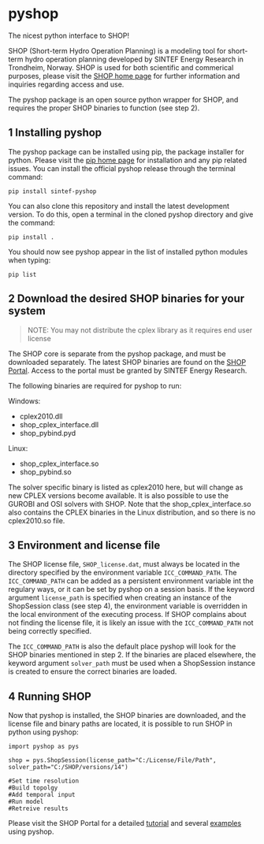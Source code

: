 # pyshop
The nicest python interface to SHOP!

SHOP (Short-term Hydro Operation Planning) is a modeling tool for short-term hydro operation planning developed by SINTEF Energy Research in Trondheim, Norway. SHOP is used for both scientific and commerical purposes, please visit the [SHOP home page](https://www.sintef.no/en/software/shop/) for further information and inquiries regarding access and use.

The pyshop package is an open source python wrapper for SHOP, and requires the proper SHOP binaries to function (see step 2).

## 1 Installing pyshop
The pyshop package can be installed using pip, the package installer for python. Please visit the [pip home page](https://pip.pypa.io/en/stable/) for installation and any pip related issues. You can install the official pyshop release through the terminal command:

`pip install sintef-pyshop`

You can also clone this repository and install the latest development version. To do this, open a terminal in the cloned pyshop directory and give the command:

`pip install .`

You should now see pyshop appear in the list of installed python modules when typing:

`pip list`

## 2 Download the desired SHOP binaries for your system 

> NOTE: You may not distribute the cplex library as it requires end user license

The SHOP core is separate from the pyshop package, and must be downloaded separately. The latest SHOP binaries are found on the [SHOP Portal](https://shop.sintef.energy/files/). Access to the portal must be granted by SINTEF Energy Research.

The following binaries are required for pyshop to run:

Windows:
- cplex2010.dll
- shop_cplex_interface.dll
- shop_pybind.pyd

Linux:
- shop_cplex_interface.so
- shop_pybind.so

The solver specific binary is listed as cplex2010 here, but will change as new CPLEX versions become available. It is also possible to use the GUROBI and OSI solvers with SHOP. Note that the shop_cplex_interface.so also contains the CPLEX binaries in the Linux distribution, and so there is no cplex2010.so file.

## 3 Environment and license file

The SHOP license file, `SHOP_license.dat`, must always be located in the directory specified by the environment variable `ICC_COMMAND_PATH`. The `ICC_COMMAND_PATH` can be added as a persistent environment variable int the regulary ways, or it can be set by pyshop on a session basis. If the keyword argument `license_path` is specified when creating an instance of the ShopSession class (see step 4), the environment variable is overridden in the local environment of the executing process. If SHOP complains about not finding the license file, it is likely an issue with the `ICC_COMMAND_PATH` not being correctly specified.

The `ICC_COMMAND_PATH` is also the default place pyshop will look for the SHOP binaries mentioned in step 2. If the binaries are placed elsewhere, the keyword argument `solver_path` must be used when a ShopSession instance is created to ensure the correct binaries are loaded.

## 4 Running SHOP

Now that pyshop is installed, the SHOP binaries are downloaded, and the license file and binary paths are located, it is possible to run SHOP in python using pyshop:

    import pyshop as pys
    
    shop = pys.ShopSession(license_path="C:/License/File/Path", solver_path="C:/SHOP/versions/14")
    
    #Set time resolution
    #Build topolgy
    #Add temporal input
    #Run model
    #Retreive results

Please visit the SHOP Portal for a detailed [tutorial](https://shop.sintef.energy/documentation/tutorials/pyshop/) and several [examples](https://shop.sintef.energy/documentation/examples/) using pyshop.
